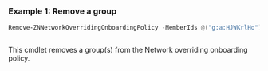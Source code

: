 ### Example 1: Remove a group
```powershell
Remove-ZNNetworkOverridingOnboardingPolicy -MemberIds @("g:a:HJWKrlHo")
```

```output

```

This cmdlet removes a group(s) from the Network overriding onboarding policy.
